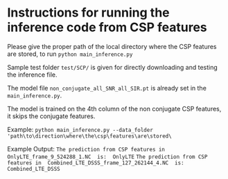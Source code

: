 # Instructions for running the inference code from CSP features

Please give the proper path of the local directory where the CSP features are stored, to run `python main_inference.py`

Sample test folder `test/SCP/` is given for directly downloading and testing the inference file. 

The model file `non_conjugate_all_SNR_all_SIR.pt` is already set in the `main_inference.py`.

The model is trained on the 4th column of the non conjugate CSP features, it skips the conjugate features. 

Example:
`python main_inference.py --data_folder 'path\to\direction\where\the\csp\features\are\stored\`

Example Output:
`The prediction from CSP features in  OnlyLTE_frame_9_524288_1.NC  is:  OnlyLTE`
`The prediction from CSP features in  Combined_LTE_DSSS_frame_127_262144_4.NC  is:  Combined_LTE_DSSS`



